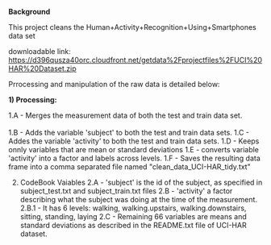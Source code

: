 <strong>Background</strong>

This project cleans the Human+Activity+Recognition+Using+Smartphones  data set 

downloadable link:
https://d396qusza40orc.cloudfront.net/getdata%2Fprojectfiles%2FUCI%20HAR%20Dataset.zip

Prrocessing and manipulation of the raw data is detailed below:

<strong>1) Processing:</strong>

1.A - Merges the measurement data of both the test and train data set.</br></br>
1.B - Adds the variable 'subject' to both the test and train data sets.
1.C - Addes the variable 'activity' to both the test and train data sets.
1.D - Keeps onnly variables that are mean or standard deviations
1.E - converts variable 'activity' into a factor and labels across levels.
1.F - Saves the resulting data frame into a comma separated file named "clean_data_UCI-HAR_tidy.txt"


2) CodeBook Vaiables
2.A - 'subject' is the id of the subject, as specified in subject_test.txt and subject_train.txt files
2.B - 'activity' a factor describing what the subject was doing at the time of the measurement.
2.B.1 - It has 6 levels: walking, walking.upstairs, walking.downstairs, sitting, standing, laying
2.C - Remaining 66 variables are means and standard deviations as described in the README.txt file of UCI-HAR dataset.
